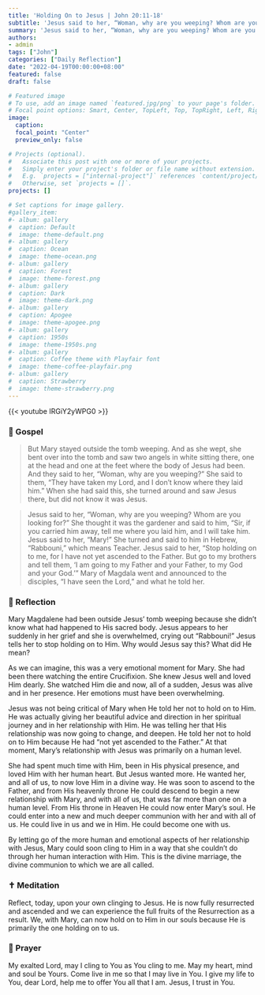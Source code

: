 ```yaml
---
title: 'Holding On to Jesus | John 20:11-18'
subtitle: 'Jesus said to her, “Woman, why are you weeping? Whom are you looking for?” She thought it was the gardener and said to him, “Sir, if you carried him away, tell me where you laid him, and I will take him.  Jesus said to her, “Mary!”  She turned and said to him in Hebrew, “Rabbouni,” which means Teacher.  Jesus said to her, “Stop holding on to me, for I have not yet ascended to the Father.”  John 20:15–17'
summary: 'Jesus said to her, “Woman, why are you weeping? Whom are you looking for?” She thought it was the gardener and said to him, “Sir, if you carried him away, tell me where you laid him, and I will take him.  Jesus said to her, “Mary!”  She turned and said to him in Hebrew, “Rabbouni,” which means Teacher.  Jesus said to her, “Stop holding on to me, for I have not yet ascended to the Father.”  John 20:15–17'
authors:
- admin
tags: ["John"]
categories: ["Daily Reflection"]
date: "2022-04-19T00:00:00+08:00"
featured: false
draft: false

# Featured image
# To use, add an image named `featured.jpg/png` to your page's folder.
# Focal point options: Smart, Center, TopLeft, Top, TopRight, Left, Right, BottomLeft, Bottom, BottomRight
image:
  caption:
  focal_point: "Center"
  preview_only: false

# Projects (optional).
#   Associate this post with one or more of your projects.
#   Simply enter your project's folder or file name without extension.
#   E.g. `projects = ["internal-project"]` references `content/project/deep-learning/index.md`.
#   Otherwise, set `projects = []`.
projects: []

# Set captions for image gallery.
#gallery_item:
#- album: gallery
#  caption: Default
#  image: theme-default.png
#- album: gallery
#  caption: Ocean
#  image: theme-ocean.png
#- album: gallery
#  caption: Forest
#  image: theme-forest.png
#- album: gallery
#  caption: Dark
#  image: theme-dark.png
#- album: gallery
#  caption: Apogee
#  image: theme-apogee.png
#- album: gallery
#  caption: 1950s
#  image: theme-1950s.png
#- album: gallery
#  caption: Coffee theme with Playfair font
#  image: theme-coffee-playfair.png
#- album: gallery
#  caption: Strawberry
#  image: theme-strawberry.png
---
```


{{< youtube IRGiY2yWPG0 >}}

### :love_letter: Gospel
> But Mary stayed outside the tomb weeping. And as she wept, she bent over into the tomb and saw two angels in white sitting there, one at the head and one at the feet where the body of Jesus had been. And they said to her, “Woman, why are you weeping?” She said to them, “They have taken my Lord, and I don’t know where they laid him.” When she had said this, she turned around and saw Jesus there, but did not know it was Jesus.

> Jesus said to her, “Woman, why are you weeping? Whom are you looking for?” She thought it was the gardener and said to him, “Sir, if you carried him away, tell me where you laid him, and I will take him. Jesus said to her, “Mary!” She turned and said to him in Hebrew, “Rabbouni,” which means Teacher. Jesus said to her, “Stop holding on to me, for I have not yet ascended to the Father. But go to my brothers and tell them, ‘I am going to my Father and your Father, to my God and your God.’” Mary of Magdala went and announced to the disciples, “I have seen the Lord,” and what he told her.

### :speech_balloon: Reflection
Mary Magdalene had been outside Jesus’ tomb weeping because she didn’t know what had happened to His sacred body.  Jesus appears to her suddenly in her grief and she is overwhelmed, crying out “Rabbouni!”  Jesus tells her to stop holding on to Him.  Why would Jesus say this?  What did He mean?

As we can imagine, this was a very emotional moment for Mary.  She had been there watching the entire Crucifixion.  She knew Jesus well and loved Him dearly.  She watched Him die and now, all of a sudden, Jesus was alive and in her presence.  Her emotions must have been overwhelming.

Jesus was not being critical of Mary when He told her not to hold on to Him.  He was actually giving her beautiful advice and direction in her spiritual journey and in her relationship with Him.  He was telling her that His relationship was now going to change, and deepen.  He told her not to hold on to Him because He had “not yet ascended to the Father.”  At that moment, Mary’s relationship with Jesus was primarily on a human level.

She had spent much time with Him, been in His physical presence, and loved Him with her human heart.  But Jesus wanted more.  He wanted her, and all of us, to now love Him in a divine way.  He was soon to ascend to the Father, and from His heavenly throne He could descend to begin a new relationship with Mary, and with all of us, that was far more than one on a human level.  From His throne in Heaven He could now enter Mary’s soul.  He could enter into a new and much deeper communion with her and with all of us.  He could live in us and we in Him.  He could become one with us.

By letting go of the more human and emotional aspects of her relationship with Jesus, Mary could soon cling to Him in a way that she couldn’t do through her human interaction with Him.  This is the divine marriage, the divine communion to which we are all called.

### :latin_cross: Meditation
Reflect, today, upon your own clinging to Jesus.  He is now fully resurrected and ascended and we can experience the full fruits of the Resurrection as a result.  We, with Mary, can now hold on to Him in our souls because He is primarily the one holding on to us.


### :pray: Prayer
My exalted Lord, may I cling to You as You cling to me.  May my heart, mind and soul be Yours.  Come live in me so that I may live in You.  I give my life to You, dear Lord, help me to offer You all that I am.  Jesus, I trust in You.
